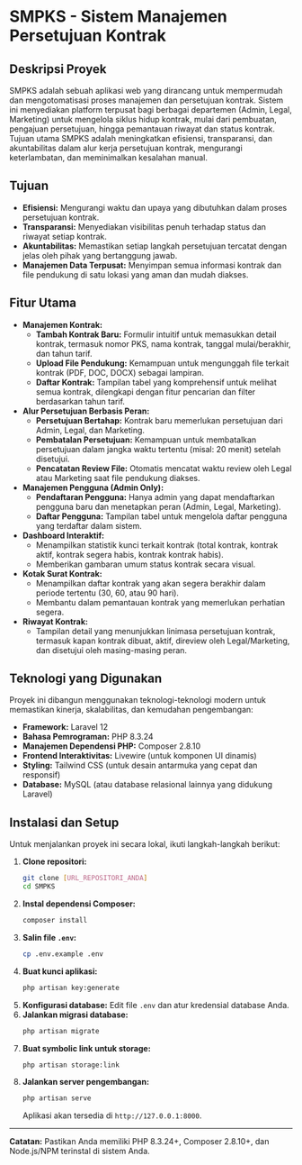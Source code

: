 # SMPKS - Sistem Manajemen Persetujuan Kontrak

## Deskripsi Proyek

SMPKS adalah sebuah aplikasi web yang dirancang untuk mempermudah dan mengotomatisasi proses manajemen dan persetujuan kontrak. Sistem ini menyediakan platform terpusat bagi berbagai departemen (Admin, Legal, Marketing) untuk mengelola siklus hidup kontrak, mulai dari pembuatan, pengajuan persetujuan, hingga pemantauan riwayat dan status kontrak. Tujuan utama SMPKS adalah meningkatkan efisiensi, transparansi, dan akuntabilitas dalam alur kerja persetujuan kontrak, mengurangi keterlambatan, dan meminimalkan kesalahan manual.

## Tujuan

*   **Efisiensi:** Mengurangi waktu dan upaya yang dibutuhkan dalam proses persetujuan kontrak.
*   **Transparansi:** Menyediakan visibilitas penuh terhadap status dan riwayat setiap kontrak.
*   **Akuntabilitas:** Memastikan setiap langkah persetujuan tercatat dengan jelas oleh pihak yang bertanggung jawab.
*   **Manajemen Data Terpusat:** Menyimpan semua informasi kontrak dan file pendukung di satu lokasi yang aman dan mudah diakses.

## Fitur Utama

*   **Manajemen Kontrak:**
    *   **Tambah Kontrak Baru:** Formulir intuitif untuk memasukkan detail kontrak, termasuk nomor PKS, nama kontrak, tanggal mulai/berakhir, dan tahun tarif.
    *   **Upload File Pendukung:** Kemampuan untuk mengunggah file terkait kontrak (PDF, DOC, DOCX) sebagai lampiran.
    *   **Daftar Kontrak:** Tampilan tabel yang komprehensif untuk melihat semua kontrak, dilengkapi dengan fitur pencarian dan filter berdasarkan tahun tarif.
*   **Alur Persetujuan Berbasis Peran:**
    *   **Persetujuan Bertahap:** Kontrak baru memerlukan persetujuan dari Admin, Legal, dan Marketing.
    *   **Pembatalan Persetujuan:** Kemampuan untuk membatalkan persetujuan dalam jangka waktu tertentu (misal: 20 menit) setelah disetujui.
    *   **Pencatatan Review File:** Otomatis mencatat waktu review oleh Legal atau Marketing saat file pendukung diakses.
*   **Manajemen Pengguna (Admin Only):**
    *   **Pendaftaran Pengguna:** Hanya admin yang dapat mendaftarkan pengguna baru dan menetapkan peran (Admin, Legal, Marketing).
    *   **Daftar Pengguna:** Tampilan tabel untuk mengelola daftar pengguna yang terdaftar dalam sistem.
*   **Dashboard Interaktif:**
    *   Menampilkan statistik kunci terkait kontrak (total kontrak, kontrak aktif, kontrak segera habis, kontrak kontrak habis).
    *   Memberikan gambaran umum status kontrak secara visual.
*   **Kotak Surat Kontrak:**
    *   Menampilkan daftar kontrak yang akan segera berakhir dalam periode tertentu (30, 60, atau 90 hari).
    *   Membantu dalam pemantauan kontrak yang memerlukan perhatian segera.
*   **Riwayat Kontrak:**
    *   Tampilan detail yang menunjukkan linimasa persetujuan kontrak, termasuk kapan kontrak dibuat, aktif, direview oleh Legal/Marketing, dan disetujui oleh masing-masing peran.

## Teknologi yang Digunakan

Proyek ini dibangun menggunakan teknologi-teknologi modern untuk memastikan kinerja, skalabilitas, dan kemudahan pengembangan:

*   **Framework:** Laravel 12
*   **Bahasa Pemrograman:** PHP 8.3.24
*   **Manajemen Dependensi PHP:** Composer 2.8.10
*   **Frontend Interaktivitas:** Livewire (untuk komponen UI dinamis)
*   **Styling:** Tailwind CSS (untuk desain antarmuka yang cepat dan responsif)
*   **Database:** MySQL (atau database relasional lainnya yang didukung Laravel)

## Instalasi dan Setup

Untuk menjalankan proyek ini secara lokal, ikuti langkah-langkah berikut:

1.  **Clone repositori:**
    ```bash
    git clone [URL_REPOSITORI_ANDA]
    cd SMPKS
    ```
2.  **Instal dependensi Composer:**
    ```bash
    composer install
    ```
3.  **Salin file `.env`:**
    ```bash
    cp .env.example .env
    ```
4.  **Buat kunci aplikasi:**
    ```bash
    php artisan key:generate
    ```
5.  **Konfigurasi database:**
    Edit file `.env` dan atur kredensial database Anda.
6.  **Jalankan migrasi database:**
    ```bash
    php artisan migrate
    ```
7.  **Buat symbolic link untuk storage:**
    ```bash
    php artisan storage:link
    ```
8.  **Jalankan server pengembangan:**
    ```bash
    php artisan serve
    ```
    Aplikasi akan tersedia di `http://127.0.0.1:8000`.

---

**Catatan:** Pastikan Anda memiliki PHP 8.3.24+, Composer 2.8.10+, dan Node.js/NPM terinstal di sistem Anda.